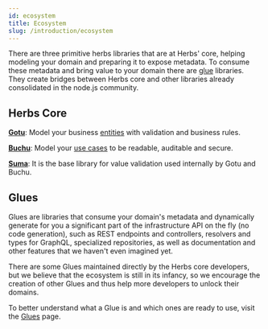 ```yaml
---
id: ecosystem
title: Ecosystem
slug: /introduction/ecosystem
---
```


There are three primitive herbs libraries that are at Herbs' core, helping modeling your domain and preparing it to expose metadata. To consume these metadata and bring value to your domain there are [glue](docs/glues) libraries. They create bridges between Herbs core and other libraries already consolidated in the node.js community.

## Herbs Core

[**Gotu**](https://github.com/herbsjs/gotu): Model your business [entities](/docs/entity/getting-started) with validation and business rules.

[**Buchu**](https://github.com/herbsjs/buchu): Model your [use cases](/docs/usecase/getting-started) to be readable, auditable and secure.

[**Suma**](https://github.com/herbsjs/suma): It is the base library for value validation used internally by Gotu and Buchu.

## Glues

Glues are libraries that consume your domain's metadata and dynamically generate for you a significant part of the infrastructure API on the fly (no code generation), such as REST endpoints and controllers, resolvers and types for GraphQL, specialized repositories, as well as documentation and other features that we haven't even imagined yet.

There are some Glues maintained directly by the Herbs core developers, but we believe that the ecosystem is still in its infancy, so we encourage the creation of other Glues and thus help more developers to unlock their domains.

To better understand what a Glue is and which ones are ready to use, visit the [Glues](/docs/glues) page.
